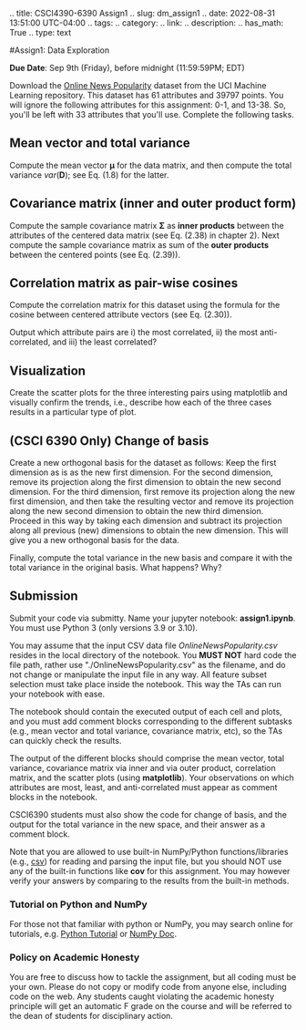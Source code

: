.. title: CSCI4390-6390 Assign1
.. slug: dm_assign1
.. date: 2022-08-31 13:51:00 UTC-04:00
.. tags: 
.. category: 
.. link: 
.. description: 
.. has_math: True
.. type: text


#Assign1: Data Exploration 

**Due Date**: Sep 9th (Friday), before midnight (11:59:59PM; EDT)

Download the [Online News Popularity](https://archive.ics.uci.edu/ml/datasets/online+news+popularity) dataset
from the UCI Machine Learning repository. This dataset has 61 attributes
and 39797 points. You will ignore the following attributes for this
assignment: 0-1, and 13-38. So, you'll be left with 33 attributes that
you'll use. Complete the following tasks.

## Mean vector and total variance

Compute the mean vector $\mathbf{\mu}$ for the data
matrix, and then compute the total variance $var(\mathbf{D})$; see
Eq. (1.8) for the latter.

## Covariance matrix (inner and outer product form)

Compute the sample covariance matrix  $\mathbf{\Sigma}$  as **inner
products** between the attributes of the centered data matrix (see Eq.
(2.38) in chapter 2). Next compute the sample covariance matrix as sum
of the **outer products** between the centered points (see Eq. (2.39)).

## Correlation matrix as pair-wise cosines

Compute the correlation matrix for this dataset using the formula for
the cosine between centered attribute vectors (see Eq. (2.30)). 

Output which attribute pairs are i) the most correlated, ii) the most
anti-correlated, and iii) the least correlated?


## Visualization
Create the scatter plots for the three interesting pairs using
matplotlib and visually confirm the trends, i.e., describe how each of
the three cases results in a particular type of plot.

## (CSCI 6390 Only) Change of basis 

Create a new orthogonal basis for the dataset as follows: Keep the first
dimension as is as the new first dimension. For the second dimension, remove
its projection along the first dimension to obtain the new second dimension.
For the third dimension, first remove its projection along the new first
dimension, and then take the resulting vector and remove its projection
along the new second dimension to obtain the new third dimension. Proceed in
this way by taking each dimension and subtract its projection along all
previous (new) dimensions to obtain the new dimension. This will give you a
new orthogonal basis for the data. 

Finally, compute the total variance in the new basis and compare it with the
total variance in the original basis. What happens? Why?


## Submission

Submit your code via submitty. Name your jupyter notebook:
**assign1.ipynb**. You must use Python 3 (only versions 3.9 or 3.10).

You may assume that the input CSV data file *OnlineNewsPopularity.csv*
resides in the local directory of the notebook. You **MUST NOT**
hard code the file path, rather use "./OnlineNewsPopularity.csv" as the
filename, and do not change or manipulate the input file in any way. All
feature subset selection must take place inside the notebook. This
way the TAs can run your notebook with ease.

The notebook should contain the executed output of each cell and plots, and
you must add comment blocks corresponding to the
different subtasks (e.g., mean vector and total variance, covariance matrix,
etc), so the TAs can quickly check the results. 


The output of the different blocks should comprise the mean vector,
total variance, covariance matrix via inner and via outer product,
correlation matrix, and the scatter plots (using **matplotlib**). Your
observations on which attributes are most, least, and anti-correlated must
appear as comment blocks in the notebook.

CSCI6390 students must also
show the code for change of basis, and the output for the total variance in
the new space, and their answer as a comment block.


Note that you are allowed to use built-in NumPy/Python functions/libraries (e.g., [csv](https://docs.python.org/3/library/csv.html)) for reading and
parsing the input file, but you should NOT use any of the built-in functions
like **cov** for this assignment. You may however verify your answers by
comparing to the results from the built-in methods.

### Tutorial on Python and NumPy

For those not that familiar with python or NumPy, you may search online
for tutorials, e.g. [Python Tutorial](https://docs.python.org/3/tutorial/) or
[NumPy Doc](https://numpy.org/doc/stable/).


### Policy on Academic Honesty

You are free to discuss how to tackle the assignment, but all coding
must be your own. Please do not copy or modify code from anyone else,
including code on the web. Any students caught violating the academic
honesty principle will get an automatic F grade on the course and will
be referred to the dean of students for disciplinary action.
